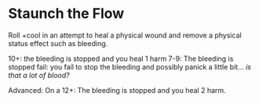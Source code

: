# Staunch the Flow
Roll +cool in an attempt to heal a physical wound and remove a physical status effect such as bleeding.

10+: the bleeding is stopped and you heal 1 harm
7-9: The bleeding is stopped
fail: you fail to stop the bleeding and possibly panick a little bit... *is that a lot of blood?*

Advanced:
On a 12+: The bleeding is stopped and you heal 2 harm.